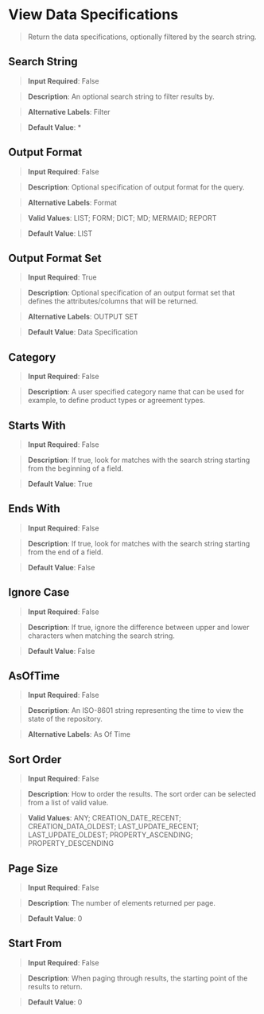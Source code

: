 # View Data Specifications
>	Return the data specifications, optionally filtered by the search string.

## Search String
>	**Input Required**: False

>	**Description**: An optional search string to filter results by.

>	**Alternative Labels**: Filter

>	**Default Value**: *


## Output Format
>	**Input Required**: False

>	**Description**: Optional specification of output format for the query.

>	**Alternative Labels**: Format

>	**Valid Values**: LIST; FORM; DICT; MD; MERMAID; REPORT

>	**Default Value**: LIST


## Output Format Set
>	**Input Required**: True

>	**Description**: Optional specification of an output format set that defines the attributes/columns that will be returned.

>	**Alternative Labels**: OUTPUT SET

>	**Default Value**: Data Specification


## Category
>	**Input Required**: False

>	**Description**: A user specified category name that can be used for example, to define product types or agreement types.


## Starts With
>	**Input Required**: False

>	**Description**: If true, look for matches with the search string starting from the beginning of  a field.

>	**Default Value**: True


## Ends With
>	**Input Required**: False

>	**Description**: If true, look for matches with the search string starting from the end of  a field.

>	**Default Value**: False


## Ignore Case
>	**Input Required**: False

>	**Description**: If true, ignore the difference between upper and lower characters when matching the search string.

>	**Default Value**: False


## AsOfTime
>	**Input Required**: False

>	**Description**: An ISO-8601 string representing the time to view the state of the repository.

>	**Alternative Labels**: As Of Time


## Sort Order
>	**Input Required**: False

>	**Description**: How to order the results. The sort order can be selected from a list of valid value.

>	**Valid Values**: ANY; CREATION_DATE_RECENT; CREATION_DATA_OLDEST; LAST_UPDATE_RECENT; LAST_UPDATE_OLDEST; PROPERTY_ASCENDING; PROPERTY_DESCENDING


## Page Size
>	**Input Required**: False

>	**Description**: The number of elements returned per page.

>	**Default Value**: 0


## Start From
>	**Input Required**: False

>	**Description**: When paging through results, the starting point of the results to return.

>	**Default Value**: 0

